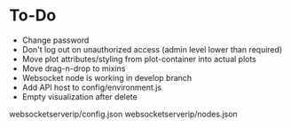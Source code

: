 # To-Do
 - Change password
 - Don't log out on unauthorized access (admin level lower than required)
 - Move plot attributes/styling from plot-container into actual plots
 - Move drag-n-drop to mixins
 - Websocket node is working in develop branch
 - Add API host to config/environment.js
 - Empty visualization after delete


websocketserverip/config.json
websocketserverip/nodes.json

